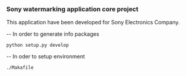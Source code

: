### Sony watermarking application core project

This application have been developed for Sony Electronics Company.

--  In order to generate info packages

    python setup.py develop

--  In oder to setup environment
    
    ./Makafile
    
    